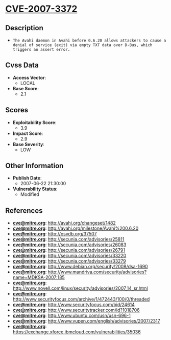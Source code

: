 
# [CVE-2007-3372](https://cve.mitre.org/cgi-bin/cvename.cgi?name=CVE-2007-3372)

## Description

- `The Avahi daemon in Avahi before 0.6.20 allows attackers to cause a denial of service (exit) via empty TXT data over D-Bus, which triggers an assert error.`

## Cvss Data

- **Access Vector**:
  - LOCAL
- **Base Score**:
  - 2.1

## Scores

- **Exploitability Score**:
  - 3.9
- **Impact Score**:
  - 2.9
- **Base Severity**:
  - LOW

## Other Information

- **Publish Date**:
  - 2007-06-22 21:30:00
- **Vulnerability Status**:
  - Modified

## References

- **cve@mitre.org**: http://avahi.org/changeset/1482
- **cve@mitre.org**: http://avahi.org/milestone/Avahi%200.6.20
- **cve@mitre.org**: http://osvdb.org/37507
- **cve@mitre.org**: http://secunia.com/advisories/25811
- **cve@mitre.org**: http://secunia.com/advisories/26083
- **cve@mitre.org**: http://secunia.com/advisories/26791
- **cve@mitre.org**: http://secunia.com/advisories/33220
- **cve@mitre.org**: http://secunia.com/advisories/33279
- **cve@mitre.org**: http://www.debian.org/security/2008/dsa-1690
- **cve@mitre.org**: http://www.mandriva.com/security/advisories?name=MDKSA-2007:185
- **cve@mitre.org**: http://www.novell.com/linux/security/advisories/2007_14_sr.html
- **cve@mitre.org**: http://www.securityfocus.com/archive/1/472443/100/0/threaded
- **cve@mitre.org**: http://www.securityfocus.com/bid/24614
- **cve@mitre.org**: http://www.securitytracker.com/id?1018706
- **cve@mitre.org**: http://www.ubuntu.com/usn/usn-696-1
- **cve@mitre.org**: http://www.vupen.com/english/advisories/2007/2317
- **cve@mitre.org**: https://exchange.xforce.ibmcloud.com/vulnerabilities/35036
